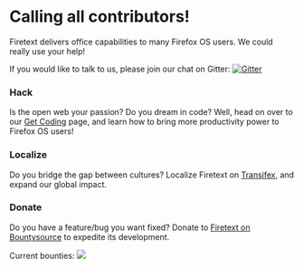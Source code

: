 # Calling all contributors!
Firetext delivers office capabilities to many Firefox OS users.  We could really use your help!

If you would like to talk to us, please join our chat on Gitter: [![Gitter](https://badges.gitter.im/Join%20Chat.svg)](https://gitter.im/codexa/firetext?utm_source=badge&utm_medium=badge&utm_campaign=pr-badge&utm_content=badge)

### Hack
Is the open web your passion? Do you dream in code? Well, head on over to our [Get Coding](https://github.com/codexa/firetext/wiki/Get-Coding) page,
and learn how to bring more productivity power to Firefox OS users!

### Localize
Do you bridge the gap between cultures? Localize Firetext on [Transifex](https://www.transifex.com/projects/p/firetext/), and expand our global impact.

### Donate
Do you have a feature/bug you want fixed? Donate to [Firetext on Bountysource](https://www.bountysource.com/teams/firetext) to expedite its development.

Current bounties: [![](https://www.bountysource.com/badge/team?team_id=318&style=bounties_received)](https://www.bountysource.com/teams/firetext)
